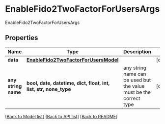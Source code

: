 # EnableFido2TwoFactorForUsersArgs

EnableFido2TwoFactorForUsersArgs

## Properties
Name | Type | Description | Notes
------------ | ------------- | ------------- | -------------
**data** | [**EnableFido2TwoFactorForUsersModel**](EnableFido2TwoFactorForUsersModel.md) |  | [optional] 
**any string name** | **bool, date, datetime, dict, float, int, list, str, none_type** | any string name can be used but the value must be the correct type | [optional]

[[Back to Model list]](../README.md#documentation-for-models) [[Back to API list]](../README.md#documentation-for-api-endpoints) [[Back to README]](../README.md)



